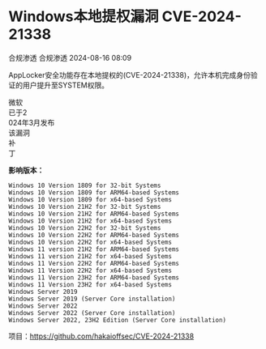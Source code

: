 #  Windows本地提权漏洞 CVE-2024-21338   
合规渗透  合规渗透   2024-08-16 08:09  
  
AppLocker安全功能存在本地提权的(CVE-2024-21338)，允许本机完成身份验证的用户提升至SYSTEM权限。  
  
微软  
已于2  
024年3月发布  
该漏洞  
补  
丁  
  
**影响版本：**  
```
Windows 10 Version 1809 for 32-bit Systems
Windows 10 Version 1809 for ARM64-based Systems
Windows 10 Version 1809 for x64-based Systems
Windows 10 Version 21H2 for 32-bit Systems
Windows 10 Version 21H2 for ARM64-based Systems
Windows 10 Version 21H2 for x64-based Systems
Windows 10 Version 22H2 for 32-bit Systems
Windows 10 Version 22H2 for ARM64-based Systems
Windows 10 Version 22H2 for x64-based Systems
Windows 11 version 21H2 for ARM64-based Systems
Windows 11 version 21H2 for x64-based Systems
Windows 11 Version 22H2 for ARM64-based Systems
Windows 11 Version 22H2 for x64-based Systems
Windows 11 Version 23H2 for ARM64-based Systems
Windows 11 Version 23H2 for x64-based Systems
Windows Server 2019
Windows Server 2019 (Server Core installation)
Windows Server 2022
Windows Server 2022 (Server Core installation)
Windows Server 2022, 23H2 Edition (Server Core installation)
```  
  
  
项目：https://github.com/hakaioffsec/CVE-2024-21338  
  

